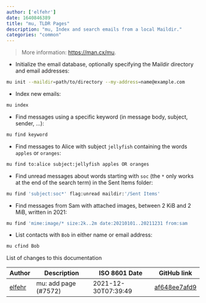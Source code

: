 ```yaml
---
author: ['elfehr']
date: 1640846389
title: "mu, TLDR Pages"
description: "mu, Index and search emails from a local Maildir."
categories: "common"
---
```

> More information: <https://man.cx/mu>.

- Initialize the email database, optionally specifying the Maildir directory and email addresses:

```bash
mu init --maildir=path/to/directory --my-address=name@example.com
```

- Index new emails:

```bash
mu index
```

- Find messages using a specific keyword (in message body, subject, sender, ...):

```bash
mu find keyword
```

- Find messages to Alice with subject `jellyfish` containing the words `apples` or `oranges`:

```bash
mu find to:alice subject:jellyfish apples OR oranges
```

- Find unread messages about words starting with `soc` (the `*` only works at the end of the search term) in the Sent Items folder:

```bash
mu find 'subject:soc*' flag:unread maildir:'/Sent Items'
```

- Find messages from Sam with attached images, between 2 KiB and 2 MiB, written in 2021:

```bash
mu find 'mime:image/* size:2k..2m date:20210101..20211231 from:sam
```

- List contacts with `Bob` in either name or email address:

```bash
mu cfind Bob
```
List of changes to this documentation


Author | Description | ISO 8601 Date | GitHub link
------|-----|-----|-----
[elfehr](mailto:86655195+elfehr@users.noreply.github.com) | mu: add page (#7572) | 2021-12-30T07:39:49 | [af648ee7afd9](https://github.com/tldr-pages/tldr/commit/af648ee7afd9bd4c807845bc7e8e9cba23b24c41)

